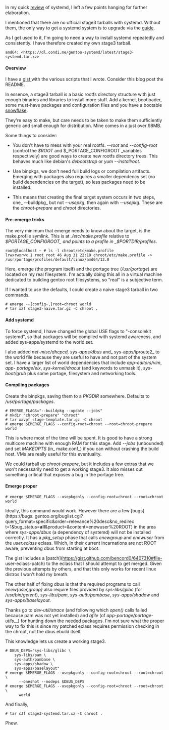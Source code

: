 In my quick [review](http://bencord0.wordpress.com/2013/09/01/systemd/) of
systemd, I left a few points hanging for further elaboration.

I mentioned that there are no official stage3 tarballs with systemd. Without
them, the only way to get a systemd system is to upgrade via the
[guide](http://wiki.gentoo.org/wiki/Systemd).

As I get used to it, I'm going to need a way to install systemd repeatedly and
consistently. I have therefore created my own stage3 tarball.  

    amd64: <https://dl.condi.me/gentoo-systemd/latest/stage3-systemd.tar.xz>

#### Overview
  
I have a [gist ](https://gist.github.com/bencord0/6407310)with the various
scripts that I wrote. Consider this blog post the README.

In essence, a stage3 tarball is a basic rootfs directory structure with just
enough binaries and libraries to install more stuff. Add a kernel, bootloader,
some must-have packages and configuration files and you have a bootable
[snowflake](https://blog.flameeyes.eu/2013/03/managing-configuration).

They're easy to make, but care needs to be taken to make them sufficiently
generic and small enough for distribution. Mine comes in a just over 98MB.

Some things to consider:  

* You don't have to mess with your real rootfs. _\--root_ and _\--config-root_
  (control the _$ROOT_ and $_PORTAGE_CONFIGROOT _variables respectively) are
  good ways to create new rootfs directory trees. This behaves much like
  debian's _debootstrap_ or _yum --installroot_.

* Use binpkgs, we don't need full build logs or compilation artifacts. Emerging
  with packages also requires a smaller dependency set (no build dependencies
  on the target), so less packages need to be installed.

* This means that creating the final target system occurs in two steps, one_
  \--buildpkg_ but not _\--usepkg_, then again with _\--usepkg_. These are the
  _chroot-prepare_ and _chroot_ directories.

#### Pre-emerge tricks

The very minimum that emerge needs to know about the target, is the
make.profile symlink. This is at _./etc/make.profile_ relative to
_$PORTAGE_CONFIGROOT_ and points to a profile in _$PORTDIR/profiles_.  

    root@localhost ~ # ls -l chroot/etc/make.profile  
    lrwxrwxrwx 1 root root 46 Aug 31 22:10 chroot/etc/make.profile -> /usr/portage/profiles/default/linux/amd64/13.0

Here, emerge (the program itself) and the portage tree (_/usr/portage_) are
located on my real filesystem. I'm actually doing this all in a virtual
machine dedicated to building gentoo root filesystems, so "real" is a
subjective term.

If I wanted to use the defaults, I could create a naive stage3 tarball in two
commands.  

    # emerge --{config-,}root=chroot world  
    # tar xzf stage3-naive.tar.gz -C chroot .

#### Add systemd

To force systemd, I have changed the global USE flags to "-consolekit
systemd", so that packages will be compiled with systemd awareness, and added
sys-apps/systemd to the world set.

I also added _net-misc/dhcpcd,_ _sys-apps/dbus_ and_ sys-apps/iproute2_ to the
world file because they are useful to have and not part of the system set. I
have a larger list of world dependencies that include _app-editors/vim_, _app-
portage/eix_, _sys-kernel/dracut_ (and keywords to unmask it), _sys-boot/grub_
plus some portage, filesystem and networking tools.  

#### Compiling packages

Create the binpkgs, saving them to a _PKGDIR_ somewhere. Defaults to
_/usr/portage/packages_.  

    # EMERGE_FLAGS="--buildpkg --update --jobs"  
    # mkdir "chroot-prepare" "chroot"  
    # tar xavpf stage-template.tar.gz -C chroot  
    # emerge $EMERGE_FLAGS --config-root=chroot --root=chroot-prepare world

This is where most of the time will be spent. It is good to have a strong
multicore machine with enough RAM for this stage. Add _\--jobs_ (unbounded)
and set _MAKEOPTS_ (in_ make.conf_) if you can without crashing the build
host. VMs are really useful for this eventuality.

We could tarball up _chroot-prepare_, but it includes a few extras that we
won't necessarily need to get a working stage3. It also misses out something
critical that exposes a bug in the portage tree.  

#### Emerge proper

    # emerge $EMERGE_FLAGS --usepkgonly --config-root=chroot --root=chroot world

Ideally, this command would work. However there are a few [bugs](https://bugs.
gentoo.org/buglist.cgi?query_format=specific&order=relevance%20desc&no_redirec
t=1&bug_status=__all__&product=&content=enewuser%20ROOT) in the area where
_sys-apps/dbus_ (a dependency of systemd) will not be installed correctly. It
has a _pkg_setup_ phase that calls _enewgroup_ and _enewuser_ from the
_user.eclass_ eclass. Which, in their current incarnations are not ROOT aware,
preventing dbus from starting at boot.

The gist includes a [patch](https://gist.github.com/bencord0/6407310#file-
user-eclass-patch) to the eclass that I should attempt to get merged. Given
the previous attempts by others, and that this only works for recent linux
distros I won't hold my breath.

The other half of fixing dbus is that the required programs to call
_enew{user,group}_ also require files provided by _sys-libs/glibc_ (for
_/usr/bin/getent_), _sys-libs/pam_, _sys-auth/pambase_, _sys-apps/shadow_ and
_sys-apps/baselayout_.

Thanks go to _dev-util/strace_ (and following which _open()_ calls failed
because pam was not yet installed) and _qfile_ (of _app-portage/portage-
utils___) for hunting down the needed packages. I'm not sure what the proper
way to fix this is since my patched eclass requires permission checking in the
chroot, not the dbus ebuild itself.

This knowledge lets us create a working stage3.  

    # DBUS_DEPS="sys-libs/glibc \  
        sys-libs/pam \  
        sys-auth/pambase \  
        sys-apps/shadow \  
        sys-apps/baselayout"  
    # emerge $EMERGE_FLAGS --usepkgonly --config-root=chroot --root=chroot \  
          --oneshot --nodeps $DBUS_DEPS  
    # emerge $EMERGE_FLAGS --usepkgonly --config-root=chroot --root=chroot \  
          world

And finally,  

    # tar cJf stage3-systemd.tar.xz -C chroot .

  
Phew.